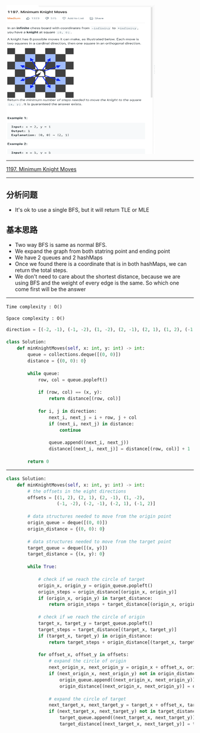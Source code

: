 <img src="2022-11-01-14-22-55.png" width="400" height="400"/>

___
[1197. Minimum Knight Moves](https://leetcode.com/problems/minimum-knight-moves/)
___

## 分析问题
* It's ok to use a single BFS, but it will return TLE or MLE

## 基本思路
* Two way BFS is same as normal BFS.
* We expand the graph from both statring point and ending point
* We have 2 queues and 2 hashMaps
* Once we found there is a coordinate that is in both hashMaps, we can return the total steps.
* We don't need to care about the shortest distance, because we are using BFS and the weight of every edge is the same. So which one come first will be the answer

___

`Time complexity : O()`

`Space complexity : O()`
```python
direction = [(-2, -1), (-1, -2), (1, -2), (2, -1), (2, 1), (1, 2), (-1, 2), (-2, 1)]    

class Solution:
    def minKnightMoves(self, x: int, y: int) -> int:
        queue = collections.deque([(0, 0)])
        distance = {(0, 0): 0}
        
        while queue:
            row, col = queue.popleft()
            
            if (row, col) == (x, y):
                return distance[(row, col)]
            
            for i, j in direction:
                next_i, next_j = i + row, j + col
                if (next_i, next_j) in distance:
                    continue

                queue.append((next_i, next_j))
                distance[(next_i, next_j)] = distance[(row, col)] + 1
            
        return 0
```

___

```python
class Solution:
    def minKnightMoves(self, x: int, y: int) -> int:
        # the offsets in the eight directions
        offsets = [(1, 2), (2, 1), (2, -1), (1, -2),
                   (-1, -2), (-2, -1), (-2, 1), (-1, 2)]

        # data structures needed to move from the origin point
        origin_queue = deque([(0, 0)])
        origin_distance = {(0, 0): 0}

        # data structures needed to move from the target point
        target_queue = deque([(x, y)])
        target_distance = {(x, y): 0}

        while True:
            
            # check if we reach the circle of target
            origin_x, origin_y = origin_queue.popleft()
            origin_steps = origin_distance[(origin_x, origin_y)]
            if (origin_x, origin_y) in target_distance:
                return origin_steps + target_distance[(origin_x, origin_y)]

            # check if we reach the circle of origin
            target_x, target_y = target_queue.popleft()
            target_steps = target_distance[(target_x, target_y)]
            if (target_x, target_y) in origin_distance:
                return target_steps + origin_distance[(target_x, target_y)]

            for offset_x, offset_y in offsets:
                # expand the circle of origin
                next_origin_x, next_origin_y = origin_x + offset_x, origin_y + offset_y
                if (next_origin_x, next_origin_y) not in origin_distance:
                    origin_queue.append((next_origin_x, next_origin_y))
                    origin_distance[(next_origin_x, next_origin_y)] = origin_steps + 1

                # expand the circle of target
                next_target_x, next_target_y = target_x + offset_x, target_y + offset_y
                if (next_target_x, next_target_y) not in target_distance:
                    target_queue.append((next_target_x, next_target_y))
                    target_distance[(next_target_x, next_target_y)] = target_steps + 1
```